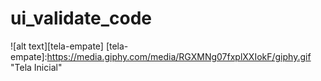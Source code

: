 # ui_validate_code

![alt text][tela-empate]
[tela-empate]:https://media.giphy.com/media/RGXMNg07fxplXXIokF/giphy.gif "Tela Inicial"
